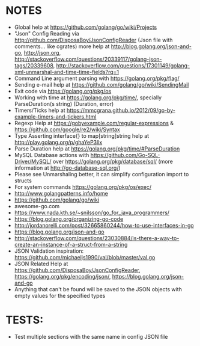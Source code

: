 # NOTES
 * Global help at https://github.com/golang/go/wiki/Projects
 * "Json" Config Reading via http://github.com/DisposaBoy/JsonConfigReader (Json file with comments... like cgrates) more help at http://blog.golang.org/json-and-go, http://json.org, http://stackoverflow.com/questions/20339117/golang-json-tags/20339608, http://stackoverflow.com/questions/17301149/golang-xml-unmarshal-and-time-time-fields?rq=1
 * Command Line argument parsing with https://golang.org/pkg/flag/
 * Sending e-mail help at https://github.com/golang/go/wiki/SendingMail
 * Exit code via https://golang.org/pkg/os
 * Working with time at https://golang.org/pkg/time/, specially ParseDuration(s string) (Duration, error)
 * Timers/Ticks help at https://mmcgrana.github.io/2012/09/go-by-example-timers-and-tickers.html
 * Regexp Help at https://gobyexample.com/regular-expressions & https://github.com/google/re2/wiki/Syntax
 * Type Asserting interface{} to map[string]string help at http://play.golang.org/p/ghaYeP3llx
 * Parse Duration help at https://golang.org/pkg/time/#ParseDuration
 * MySQL Database actions with https://github.com/Go-SQL-Driver/MySQL/ over https://golang.org/pkg/database/sql/ (more information at http://go-database-sql.org/)
 * Please see Unmarshaling better, it can simplify configuration import to structs
 * For system commands https://golang.org/pkg/os/exec/
 * http://www.golangpatterns.info/home
 * https://github.com/golang/go/wiki
 * awesome-go.com
 * https://www.nada.kth.se/~snilsson/go_for_java_programmers/
 * https://blog.golang.org/organizing-go-code
 * http://jordanorelli.com/post/32665860244/how-to-use-interfaces-in-go
 * https://blog.golang.org/json-and-go
 * http://stackoverflow.com/questions/23030884/is-there-a-way-to-create-an-instance-of-a-struct-from-a-string
 * JSON Validation inspiration: https://github.com/michaeljs1990/val/blob/master/val.go
 * JSON Related Help at https://github.com/DisposaBoy/JsonConfigReader, https://golang.org/pkg/encoding/json/, https://blog.golang.org/json-and-go
 * Anything that can't be found will be saved to the JSON objects with empty values for the specified types


# TESTS:
 * Test multiple sections with the same name in config JSON file
